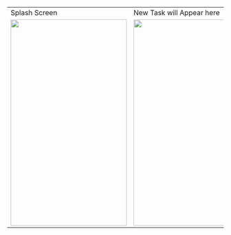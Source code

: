 <table>
  <tr>
    <td>Splash Screen</td>
     <td>New Task will Appear here</td>
     <td>Add task bottom sheet</td>
    <td>Completed Task will Appear here</td>
  </tr>
  <tr>
    <td><img src="https://user-images.githubusercontent.com/68145747/141454341-f098c384-4acb-4809-a6a0-e2edda2f32d8.png" width=270 height=480></td>
    <td><img src="https://user-images.githubusercontent.com/68145747/141454417-ec96fe5f-6d10-4842-800d-bfe4eac36262.png" width=270 height=480></td>
    <td><img src="https://user-images.githubusercontent.com/68145747/141454461-3b13d000-fea5-4d00-a4fb-5a945582d3b1.png" width=270 height=480></td>
    <td><img src="https://user-images.githubusercontent.com/68145747/141454641-6a7fc070-69ad-4388-ae6f-68b44c0a3323.png" width=270 height=480></td>
  </tr>
 </table>
